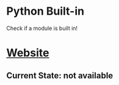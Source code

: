 # Python Built-in
Check if a module is built in!


# [Website](https://www.shanox.de/tools/python/built-in-check/)
## Current State: not available

